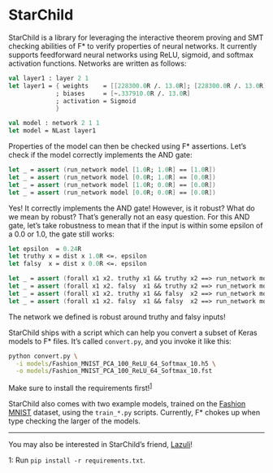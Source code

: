# StarChild

StarChild is a library for leveraging the interactive theorem proving and SMT checking abilities of F* to verify properties of neural networks.
It currently supports feedforward neural networks using ReLU, sigmoid, and softmax activation functions.
Networks are written as follows:
```fsharp
val layer1 : layer 2 1
let layer1 = { weights    = [[228300.0R /. 13.0R]; [228300.0R /. 13.0R]]
             ; biases     = [~.337910.0R /. 13.0R]
             ; activation = Sigmoid
             }

val model : network 2 1 1
let model = NLast layer1
```
Properties of the model can then be checked using F* assertions.
Let’s check if the model correctly implements the AND gate:
```fsharp
let _ = assert (run_network model [1.0R; 1.0R] == [1.0R])
let _ = assert (run_network model [0.0R; 1.0R] == [0.0R])
let _ = assert (run_network model [1.0R; 0.0R] == [0.0R])
let _ = assert (run_network model [0.0R; 0.0R] == [0.0R])
```
Yes! It correctly implements the AND gate!
However, is it robust?
What do we mean by robust?
That’s generally not an easy question.
For this AND gate, let’s take robustness to mean that if the input is within some epsilon of a 0.0 or 1.0, the gate still works:
```fsharp
let epsilon  = 0.24R
let truthy x = dist x 1.0R <=. epsilon
let falsy  x = dist x 0.0R <=. epsilon

let _ = assert (forall x1 x2. truthy x1 && truthy x2 ==> run_network model [x1; x2] == [1.0R])
let _ = assert (forall x1 x2. falsy  x1 && truthy x2 ==> run_network model [x1; x2] == [0.0R])
let _ = assert (forall x1 x2. truthy x1 && falsy  x2 ==> run_network model [x1; x2] == [0.0R])
let _ = assert (forall x1 x2. falsy  x1 && falsy  x2 ==> run_network model [x1; x2] == [0.0R])
```
The network we defined is robust around truthy and falsy inputs!

StarChild ships with a script which can help you convert a subset of Keras models to F* files.
It’s called `convert.py`, and you invoke it like this:
```bash
python convert.py \
  -i models/Fashion_MNIST_PCA_100_ReLU_64_Softmax_10.h5 \
  -o models/Fashion_MNIST_PCA_100_ReLU_64_Softmax_10.fst
```
Make sure to install the requirements first!<sup>[1](#pip)</sup>

StarChild also comes with two example models, trained on the [Fashion MNIST](https://github.com/zalandoresearch/fashion-mnist) dataset, using the `train_*.py` scripts.
Currently, F* chokes up when type checking the larger of the models.

---

You may also be interested in StarChild’s friend, [Lazuli](https://github.com/wenkokke/lazuli)!

<a name="pip">1</a>: Run `pip install -r requirements.txt`.
